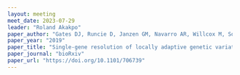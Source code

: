 ```yaml
---
layout: meeting
meet_date: 2023-07-29
leader: "Roland Akakpo"
paper_author: "Gates DJ, Runcie D, Janzen GM, Navarro AR, Willcox M, Sonder K, Snodgrass SJ, Rodríguez-Zapata F, Sawers RJH, Rellán-Álvarez R, Buckler ES, Hearne S, Hufford MB, Ross-Ibarra J"
paper_year: "2019"
paper_title: "Single-gene resolution of locally adaptive genetic variation in Mexican maize"
paper_journal: "bioRxiv"
paper_url: "https://doi.org/10.1101/706739"
---
```



